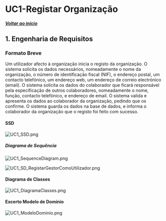 # UC1-Registar Organização

##### [Voltar ao início](https://github.com/pedro-miguez/upskill_java1_labprg_grupo3/blob/main/README.md)

## 1. Engenharia de Requisitos

### Formato Breve

Um utilizador afecto à organização inicia o registo da organização. O sistema solicita os dados necessários, nomeadamente o nome da organização, o número de identificação fiscal (NIF), o endereço postal, um contacto telefónico, um endereço web, um endereço de correio electrónico (email). O sistema solicita os dados do colaborador que ficará responsável pela especificação de outros colaboradores, nomeadamente o nome, função, contacto telefónico, e endereço de email.
O sistema valida e apresenta os dados ao colaborador da organização, pedindo que os confirme. O sistema guarda os dados na base de dados, e informa o colaborador da organização que o registo foi feito com sucesso.

#### SSD

![UC1_SSD.png](E:\Documents\GitHub\upskill_java1_labprg_grupo3\Análise\UC1_Registar_Organização\UC1_SSD.png)

##### Diagrama de Sequência

![UC1_SequenceDiagram.png](E:\Documents\GitHub\upskill_java1_labprg_grupo3\Análise\UC1_Registar_Organização\UC1_SequenceDiagram.png)

![UC1_SD_RegistarGestorComoUtilizador.png](E:\Documents\GitHub\upskill_java1_labprg_grupo3\Análise\UC1_Registar_Organização\UC1_SD_RegistarGestorComoUtilizador.png)

#### Diagrama de Classes

![UC1_DiagramaClasses.png](E:\Documents\GitHub\upskill_java1_labprg_grupo3\Análise\UC1_Registar_Organização\UC1_DiagramaClasses.png)

#### Excerto Modelo de Domínio

![UC1_ModeloDominio.png](E:\Documents\GitHub\upskill_java1_labprg_grupo3\Análise\UC1_Registar_Organização\UC1_ModeloDominio.png)
